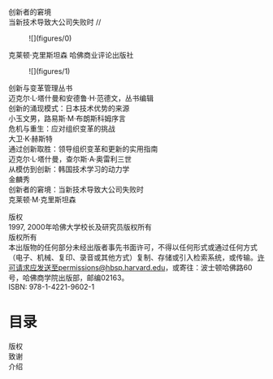 <!-- PageHeader=""地球上最有影响力的商业思想家。" - 《纽约客》" -->  
创新者的窘境  
当新技术导致大公司失败时 //  
<figure>  
![](figures/0)  
</figure>  
克莱顿·克里斯坦森  
哈佛商业评论出版社  
<figure>  
![](figures/1)  
<!-- FigureContent="" -->  
</figure>  
  
创新与变革管理丛书  
迈克尔·L·塔什曼和安德鲁·H·范德文，丛书编辑  
创新的涌现模式：日本技术优势的来源  
小玉文男，路易斯·M·布朗斯科姆序言  
危机与重生：应对组织变革的挑战  
大卫·K·赫斯特  
通过创新取胜：领导组织变革和更新的实用指南  
迈克尔·L·塔什曼，查尔斯·A·奥雷利三世  
从模仿到创新：韩国技术学习的动力学  
金麟秀  
创新者的窘境：当新技术导致大公司失败时  
克莱顿·M·克里斯坦森  
   
版权  
1997, 2000年哈佛大学校长及研究员版权所有  
版权所有  
本出版物的任何部分未经出版者事先书面许可，不得以任何形式或通过任何方式（电子、机械、复印、录音或其他方式）复制、存储或引入检索系统，或传输。许可请求应发送至permissions@hbsp.harvard.edu，或寄往：波士顿哈佛路60号，哈佛商学院出版部，邮编02163。  
ISBN: 978-1-4221-9602-1  
   
目录
===  
版权  
致谢  
介绍